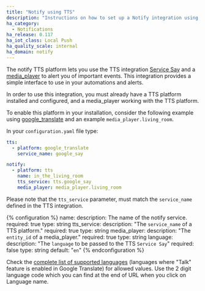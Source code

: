 ```yaml
---
title: "Notify using TTS"
description: "Instructions on how to set up a Notify integration using TTS service and media_player within Home Assistant."
ha_category:
  - Notifications
ha_release: 0.117
ha_iot_class: Local Push
ha_quality_scale: internal
ha_domain: notify
---
```


The notify TTS platform lets you use the TTS integration [Service Say](/integrations/tts/#service-say) and a [media_player](/integrations/media_player) to alert you of important events. This integration provides a simple interface to use in your automations and alerts.

In order to use this integration, you must already have a TTS platform installed and configured, and a media_player working with the TTS platform.

To enable this platform in your installation, consider the following example using [google_translate](/integrations/google_translate/) and an example `media_player.living_room`. 

In your `configuration.yaml` file type:

```yaml
tts:
  - platform: google_translate
    service_name: google_say

notify:
  - platform: tts
    name: in_the_living_room
    tts_service: tts.google_say
    media_player: media_player.living_room
```

Please note that the `tts_service` parameter, must match the `service_name` defined in the TTS integration.

{% configuration %}
  name:
    description: The name of the notify service.
    required: true
    type: string
  tts_service:
    description: "The `service_name` of a TTS platform."
    required: true
    type: string
  media_player:
    description: "The `entity_id` of a media_player."
    required: true
    type: string
  language:
    description: "The `language` to be passed to the TTS `Service Say`"
    required: false
    type: string
    default: "`en`"
{% endconfiguration %}

Check the [complete list of supported languages](https://translate.google.com/intl/en_ALL/about/languages/) (languages where "Talk" feature is enabled in Google Translate) for allowed values.
Use the 2 digit language code which you can find at the end of URL when you click on Language name.

